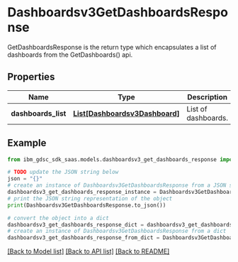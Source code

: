 # Dashboardsv3GetDashboardsResponse

GetDashboardsResponse is the return type which encapsulates a list of dashboards from the GetDashboards() api.

## Properties

Name | Type | Description | Notes
------------ | ------------- | ------------- | -------------
**dashboards_list** | [**List[Dashboardsv3Dashboard]**](Dashboardsv3Dashboard.md) | List of dashboards. | [optional] 

## Example

```python
from ibm_gdsc_sdk_saas.models.dashboardsv3_get_dashboards_response import Dashboardsv3GetDashboardsResponse

# TODO update the JSON string below
json = "{}"
# create an instance of Dashboardsv3GetDashboardsResponse from a JSON string
dashboardsv3_get_dashboards_response_instance = Dashboardsv3GetDashboardsResponse.from_json(json)
# print the JSON string representation of the object
print(Dashboardsv3GetDashboardsResponse.to_json())

# convert the object into a dict
dashboardsv3_get_dashboards_response_dict = dashboardsv3_get_dashboards_response_instance.to_dict()
# create an instance of Dashboardsv3GetDashboardsResponse from a dict
dashboardsv3_get_dashboards_response_from_dict = Dashboardsv3GetDashboardsResponse.from_dict(dashboardsv3_get_dashboards_response_dict)
```
[[Back to Model list]](../README.md#documentation-for-models) [[Back to API list]](../README.md#documentation-for-api-endpoints) [[Back to README]](../README.md)


